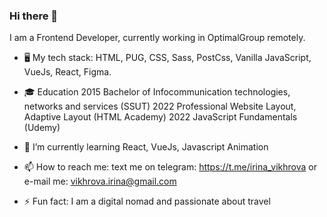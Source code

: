 ### Hi there 👋

I am a Frontend Developer, currently working in OptimalGroup remotely.

- 🖥️ My tech stack:
   HTML, PUG, CSS, Sass, PostCss, Vanilla JavaScript, VueJs, React, Figma.

- 🎓 Education
  2015 Bachelor of Infocommunication technologies, networks and services (SSUT)
  2022 Professional Website Layout, Adaptive Layout (HTML Academy)
  2022 JavaScript Fundamentals (Udemy)

- 🌱 I’m currently learning React, VueJs, Javascript Animation

- 📫 How to reach me: 
  text me on telegram: https://t.me/irina_vikhrova or e-mail me: vikhrova.irina@gmail.com 

- ⚡ Fun fact: I am a digital nomad and passionate about travel

